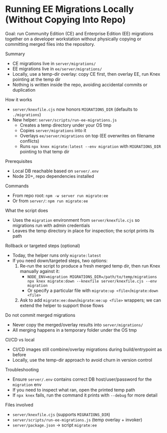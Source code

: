 # Running EE Migrations Locally (Without Copying Into Repo)

Goal: run Community Edition (CE) and Enterprise Edition (EE) migrations together on a developer workstation without physically copying or committing merged files into the repository.

Summary
- CE migrations live in `server/migrations/`
- EE migrations live in `ee/server/migrations/`
- Locally, use a temp-dir overlay: copy CE first, then overlay EE, run Knex pointing at the temp dir
- Nothing is written inside the repo, avoiding accidental commits or duplication

How it works
- `server/knexfile.cjs` now honors `MIGRATIONS_DIR` (defaults to `./migrations`)
- New helper: `server/scripts/run-ee-migrations.js`
  - Creates a temp directory under your OS tmp
  - Copies `server/migrations` into it
  - Overlays `ee/server/migrations` on top (EE overwrites on filename conflicts)
  - Runs `npx knex migrate:latest --env migration` with `MIGRATIONS_DIR` pointing to that temp dir

Prerequisites
- Local DB reachable based on `server/.env`
- Node 20+, repo dependencies installed

Commands
- From repo root: `npm -w server run migrate:ee`
- Or from `server/`: `npm run migrate:ee`

What the script does
- Uses the `migration` environment from `server/knexfile.cjs` so migrations run with admin credentials
- Leaves the temp directory in place for inspection; the script prints its path

Rollback or targeted steps (optional)
- Today, the helper runs only `migrate:latest`
- If you need down/targeted steps, two options:
  1) Re-run the script to produce a fresh merged temp dir, then run Knex manually against it:
     - `NODE_ENV=migration MIGRATIONS_DIR=/path/to/temp/migrations npx knex migrate:down --knexfile server/knexfile.cjs --env migration`
     - Or specify a particular file with `migrate:up <file>`/`migrate:down <file>`
  2) Ask to add `migrate:ee:down`/`migrate:ee:up <file>` wrappers; we can extend the helper to support those flows

Do not commit merged migrations
- Never copy the merged/overlay results into `server/migrations/`
- All merging happens in a temporary folder under the OS tmp

CI/CD vs local
- CI/CD images still combine/overlay migrations during build/entrypoint as before
- Locally, use the temp-dir approach to avoid churn in version control

Troubleshooting
- Ensure `server/.env` contains correct DB host/user/password for the `migration` env
- If you need to inspect what ran, open the printed temp path
- If `npx knex` fails, run the command it prints with `--debug` for more detail

Files involved
- `server/knexfile.cjs` (supports `MIGRATIONS_DIR`)
- `server/scripts/run-ee-migrations.js` (temp overlay + invoker)
- `server/package.json` → script `migrate:ee`

